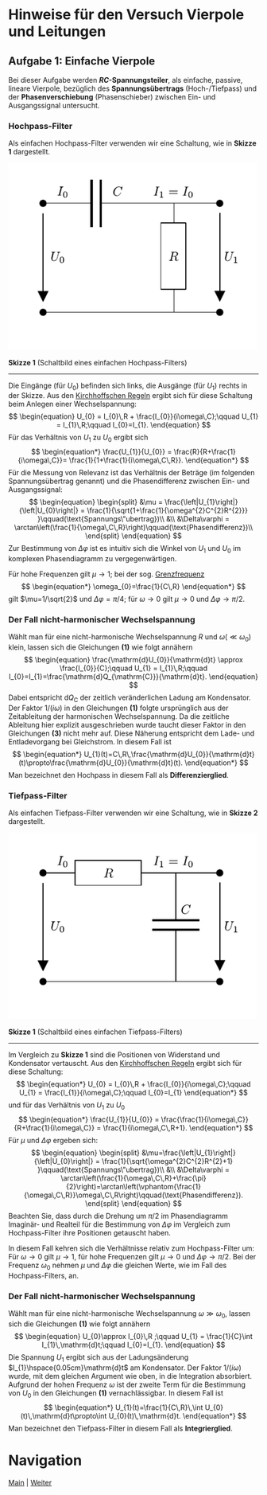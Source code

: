 # Hinweise für den Versuch Vierpole und Leitungen

## Aufgabe 1: Einfache Vierpole

Bei dieser Aufgabe werden **$RC$-Spannungsteiler**, als einfache, passive, lineare Vierpole, bezüglich des **Spannungsübertrags** (Hoch-/Tiefpass) und der **Phasenverschiebung** (Phasenschieber) zwischen Ein- und Ausgangssignal untersucht.

### Hochpass-Filter

Als einfachen Hochpass-Filter verwenden wir eine Schaltung, wie in **Skizze 1** dargestellt.

<img src="../figures/Hochpass.png" width="500" style="zoom:100%;" />

**Skizze 1** (Schaltbild eines einfachen Hochpass-Filters)

---

Die Eingänge (für $U_{0}$) befinden sich links, die Ausgänge (für $U_{1}$) rechts in der Skizze. Aus den [Kirchhoffschen Regeln](https://de.wikipedia.org/wiki/Kirchhoffsche_Regeln) ergibt sich für diese Schaltung beim Anlegen einer Wechselspannung:
$$
\begin{equation}
U_{0} = I_{0}\,R + \frac{I_{0}}{i\omega\,C};\qquad U_{1} = I_{1}\,R;\qquad I_{0}=I_{1}.
\end{equation}
$$
Für das Verhältnis von $U_{1}$ zu $U_{0}$ ergibt sich
$$
\begin{equation*}
\frac{U_{1}}{U_{0}} = \frac{R}{R+\frac{1}{i\omega\,C}}= \frac{1}{1+\frac{1}{i\omega\,C\,R}}.
\end{equation*}
$$
Für die Messung von Relevanz ist das Verhältnis der Beträge (im folgenden Spannungsübertrag genannt) und die Phasendifferenz zwischen Ein- und Ausgangssignal:
$$
\begin{equation}
\begin{split}
&\mu = \frac{\left|U_{1}\right|}{\left|U_{0}\right|} = \frac{1}{\sqrt{1+\frac{1}{\omega^{2}C^{2}R^{2}}}
}\qquad(\text{Spannungs\"ubertrag})\\
&\\
&\Delta\varphi = \arctan\left(\frac{1}{\omega\,C\,R}\right)\qquad(\text{Phasendifferenz})\\
\end{split}
\end{equation}
$$
Zur Bestimmung von $\Delta\varphi$ ist es intuitiv sich die Winkel von $U_{1}$ und $U_{0}$ im komplexen Phasendiagramm zu vergegenwärtigen. 

Für hohe Frequenzen gilt $\mu\to 1$; bei der sog. [Grenzfrequenz](https://de.wikipedia.org/wiki/Grenzfrequenz)
$$
\begin{equation*}
\omega_{0}=\frac{1}{C\,R}
\end{equation*}
$$
gilt $\mu=1/\sqrt{2}$ und $\Delta\varphi=\pi/4$; für $\omega\to0$ gilt $\mu\to 0$ und $\Delta\varphi\to\pi/2$. 

### Der Fall nicht-harmonischer Wechselspannung

Wählt man für eine nicht-harmonische Wechselspannung $R$ und $\omega(\ll\omega_{0})$ klein, lassen sich die Gleichungen **(1)** wie folgt annähern
$$
\begin{equation}
\frac{\mathrm{d}U_{0}}{\mathrm{d}t} \approx \frac{I_{0}}{C};\qquad U_{1} = I_{1}\,R;\qquad I_{0}=I_{1}=\frac{\mathrm{d}Q_{\mathrm{C}}}{\mathrm{d}t}.
\end{equation}
$$
Dabei entspricht $\mathrm{d}Q_{\mathrm{C}}$ der zeitlich veränderlichen Ladung am Kondensator. Der Faktor $1/(i\omega)$ in den Gleichungen **(1)** folgte ursprünglich aus der Zeitableitung der harmonischen Wechselspannung. Da die zeitliche Ableitung hier explizit ausgeschrieben wurde taucht dieser Faktor in den Gleichungen **(3)** nicht mehr auf. Diese Näherung entspricht dem Lade- und Entladevorgang bei Gleichstrom. In diesem Fall ist
$$
\begin{equation*}
U_{1}(t)=C\,R\,\frac{\mathrm{d}U_{0}}{\mathrm{d}t}(t)\propto\frac{\mathrm{d}U_{0}}{\mathrm{d}t}(t).
\end{equation*}
$$
Man bezeichnet den Hochpass in diesem Fall als **Differenzierglied**.

### Tiefpass-Filter

Als einfachen Tiefpass-Filter verwenden wir eine Schaltung, wie in **Skizze 2** dargestellt.

<img src="../figures/Tiefpass.png" width="500" style="zoom:100%;" />

**Skizze 1** (Schaltbild eines einfachen Tiefpass-Filters)

---

Im Vergleich zu **Skizze 1** sind die Positionen von Widerstand und Kondensator vertauscht. Aus den [Kirchhoffschen Regeln](https://de.wikipedia.org/wiki/Kirchhoffsche_Regeln) ergibt sich für diese Schaltung:
$$
\begin{equation*}
U_{0} = I_{0}\,R + \frac{I_{0}}{i\omega\,C};\qquad U_{1} = \frac{I_{1}}{i\omega\,C};\qquad I_{0}=I_{1}
\end{equation*}
$$
und für das Verhältnis von $U_{1}$ zu $U_{0}$
$$
\begin{equation*}
\frac{U_{1}}{U_{0}} = \frac{\frac{1}{i\omega\,C}}{R+\frac{1}{i\omega\,C}} = \frac{1}{i\omega\,C\,R+1}.
\end{equation*}
$$
Für $\mu$ und $\Delta\varphi$ ergeben sich:
$$
\begin{equation}
\begin{split}
&\mu=\frac{\left|U_{1}\right|}{\left|U_{0}\right|} = \frac{1}{\sqrt{\omega^{2}C^{2}R^{2}+1}
}\qquad(\text{Spannungs\"ubertrag})\\
&\\
&\Delta\varphi = \arctan\left(\frac{1}{\omega\,C\,R}+\frac{\pi}{2}\right)=\arctan\left(\vphantom{\frac{1}{\omega\,C\,R}}\omega\,C\,R\right)\qquad(\text{Phasendifferenz}).
\end{split}
\end{equation}
$$
Beachten Sie, dass durch die Drehung um $\pi/2$ im Phasendiagramm Imaginär- und Realteil für die Bestimmung von $\Delta\varphi$ im Vergleich zum Hochpass-Filter ihre Positionen getauscht haben. 

In diesem Fall kehren sich die Verhältnisse relativ zum Hochpass-Filter um: Für $\omega\to0$ gilt $\mu\to1$, für hohe Frequenzen gilt $\mu\to0$ und $\Delta\varphi\to\pi/2$. Bei der Frequenz $\omega_{0}$ nehmen $\mu$ und $\Delta\varphi$ die gleichen Werte, wie im Fall des Hochpass-Filters, an. 

### Der Fall nicht-harmonischer Wechselspannung

Wählt man für eine nicht-harmonische Wechselspannung $\omega\gg\omega_{0}$, lassen sich die Gleichungen **(1)** wie folgt annähern
$$
\begin{equation}
U_{0}\approx I_{0}\,R ;\qquad U_{1} = \frac{1}{C}\int I_{1}\,\mathrm{d}t;\qquad I_{0}=I_{1}.
\end{equation}
$$
Die Spannung $U_{1}$ ergibt sich aus der Ladungsänderung $I_{1}\hspace{0.05cm}\mathrm{d}t$ am Kondensator. Der Faktor $1/(i\omega)$ wurde, mit dem gleichen Argument wie oben, in die Integration absorbiert. Aufgrund der hohen Frequenz $\omega$ ist der zweite Term für die Bestimmung von $U_{0}$ in den Gleichungen **(1)** vernachlässigbar. In diesem Fall ist
$$
\begin{equation*}
U_{1}(t)=\frac{1}{C\,R}\,\int U_{0}(t)\,\mathrm{d}t\propto\int U_{0}(t)\,\mathrm{d}t.
\end{equation*}
$$
Man bezeichnet den Tiefpass-Filter in diesem Fall als **Integrierglied**. 

# Navigation

[Main](https://git.scc.kit.edu/etp-lehre/p1-for-students/-/tree/main/Vierpole_und_Leitungen) | [Weiter](https://git.scc.kit.edu/etp-lehre/p1-for-students/-/blob/main/Vierpole_und_Leitungen/doc/Hinweise-Aufgabe-1-a.md)
